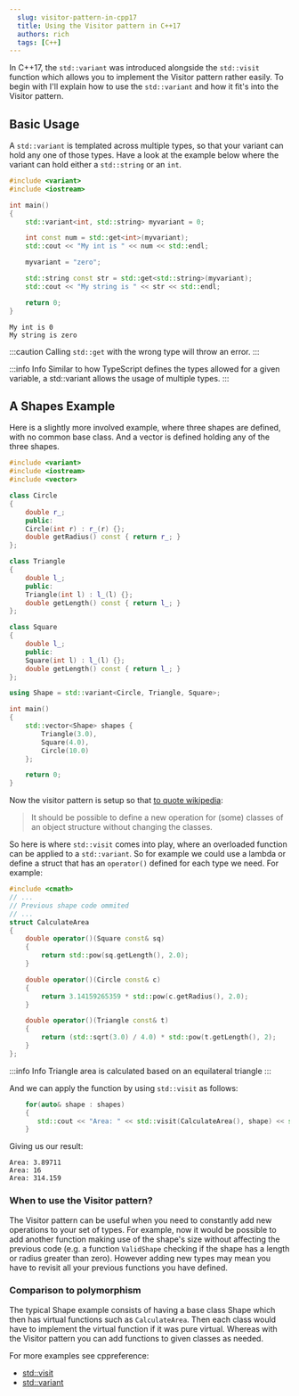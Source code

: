 ```yaml
--- 
  slug: visitor-pattern-in-cpp17
  title: Using the Visitor pattern in C++17
  authors: rich
  tags: [C++] 
---
```


In C++17, the `std::variant` was introduced alongside the `std::visit` function which allows you to implement the Visitor pattern rather easily. To begin with I'll explain how to use the `std::variant` and how it fit's into the Visitor pattern.

<!--truncate-->

## Basic Usage

A `std::variant` is templated across multiple types, so that your variant can hold any one of those types. Have a look at the example below where the variant can hold either a `std::string` or an `int`.

```cpp title="std::variant example usage"
#include <variant>
#include <iostream>

int main()
{
    std::variant<int, std::string> myvariant = 0;

    int const num = std::get<int>(myvariant);
    std::cout << "My int is " << num << std::endl;

    myvariant = "zero";

    std::string const str = std::get<std::string>(myvariant);
    std::cout << "My string is " << str << std::endl;

    return 0;
}
```

```
My int is 0
My string is zero
```

:::caution
Calling `std::get` with the wrong type will throw an error.
:::

:::info Info
Similar to how TypeScript defines the types allowed for a given variable, a std::variant allows the usage of multiple types.
:::

## A Shapes Example

Here is a slightly more involved example, where three shapes are defined, with no common base class. And a vector is defined holding any of the three shapes.

```cpp title="A vector of variants"
#include <variant>
#include <iostream>
#include <vector>

class Circle
{
    double r_;
    public:
    Circle(int r) : r_(r) {};
    double getRadius() const { return r_; }
};

class Triangle
{
    double l_;
    public:
    Triangle(int l) : l_(l) {};
    double getLength() const { return l_; }
};

class Square
{
    double l_;
    public:
    Square(int l) : l_(l) {};
    double getLength() const { return l_; }
};

using Shape = std::variant<Circle, Triangle, Square>;

int main()
{
    std::vector<Shape> shapes {
        Triangle(3.0),
        Square(4.0),
        Circle(10.0)
    };

    return 0;
}
```

Now the visitor pattern is setup so that [to quote wikipedia](https://en.wikipedia.org/wiki/Visitor_pattern):

> It should be possible to define a new operation for (some) classes of an object structure without changing the classes.

So here is where `std::visit` comes into play, where an overloaded function can be applied to a `std::variant`. So for example we could use a lambda or define a struct that has an `operator()` defined for each type we need. For example:

```cpp title="Defining the function to apply to the variant"
#include <cmath>
// ...
// Previous shape code ommited
// ...
struct CalculateArea
{
    double operator()(Square const& sq)
    {
        return std::pow(sq.getLength(), 2.0);
    }

    double operator()(Circle const& c)
    {
        return 3.14159265359 * std::pow(c.getRadius(), 2.0);
    }

    double operator()(Triangle const& t)
    {
        return (std::sqrt(3.0) / 4.0) * std::pow(t.getLength(), 2);
    }
};
```
:::info Info
Triangle area is calculated based on an equilateral triangle
:::

And we can apply the function by using `std::visit` as follows:

```cpp
    for(auto& shape : shapes)
    {
       std::cout << "Area: " << std::visit(CalculateArea(), shape) << std::endl;
    }    
```

Giving us our result:

```
Area: 3.89711
Area: 16
Area: 314.159
```


### When to use the Visitor pattern?

The Visitor pattern can be useful when you need to constantly add new operations to your set of types. For example, now it would be possible to add another function making use of the shape's size without affecting the previous code (e.g.  a function `ValidShape` checking if the shape has a length or radius greater than zero). However adding new types may mean you have to revisit all your previous functions you have defined.


### Comparison to polymorphism

The typical Shape example consists of having a base class Shape which then has virtual functions such as `CalculateArea`. Then each class would have to implement the virtual function if it was pure virtual. Whereas with the Visitor pattern you can add functions to given classes as needed.

For more examples see cppreference:

* [std::visit](https://en.cppreference.com/w/cpp/utility/variant/visit)
* [std::variant](https://en.cppreference.com/w/cpp/utility/variant)
